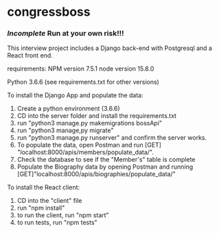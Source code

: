 # congressboss
### ***Incomplete*** Run at your own risk!!! 

This interview project includes a Django back-end with Postgresql and a React front end.

requirements:
NPM version 7.5.1
node version 15.8.0

Python 3.6.6
(see requirements.txt for other versions)


To install the Django App and populate the data:
1. Create a python environment (3.6.6) 
2. CD into the server folder and install the requirements.txt
3. run "python3 manage.py makemigrations bossApi"
4. run "python3 manage,py migrate"
5. run "python3 manage.py runserver" and confirm the server works.
6. To populate the data, open Postman and run [GET] "localhost:8000/apis/members/populate_data/".
7. Check the database to see if the "Member's" table is complete
8. Populate the Biography data by opening Postman and running [GET]"localhost:8000/apis/biographies/populate_data/"


To install the React client:
1. CD into the "client" file
2. run "npm install"
3. to run the client, run "npm start"
4. to run tests, run "npm tests"
 
